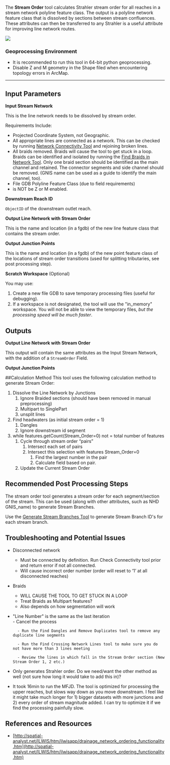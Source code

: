 The **Stream Order** tool calculates Strahler stream order for all reaches in a stream network polyline feature class. The output is a polyline network feature class that is dissolved by sections between stream confluences.  These attributes can then be transferred to any Strahler is a useful attribute for improving line network routes. 

![](/KellyWhitehead/geomorphic-network-and-analysis-toolbox/wiki/Tool_Documentation/Images/StreamOrder01.png)

### Geoprocessing Environment
 
* It is recommended to run this tool in 64-bit python geoprocessing.
* Disable Z and M geometry in the Shape filed when encountering topology errors in ArcMap.
_______________________________________________________________
## Input Parameters

**Input Stream Network**

This is the line network needs to be dissolved by stream order. 

Requirements Include: 

* Projected Coordinate System, not Geographic.
* All appropriate lines are connected as a network.  This can be checked by running [Network Connectivity Tool](/KellyWhitehead/geomorphic-network-and-analysis-toolbox/wiki/Tool_Documentation/NetworkConnectivity) and rejoining broken lines.
* All braids removed. Braids will cause the tool to get stuck in a loop.  Braids can be identified and isolated by running the [Find Braids in Network Tool](/KellyWhitehead/geomorphic-network-and-analysis-toolbox/wiki/Tool_Documentation/FindBraids).  Only one braid section should be identified as the main channel and retained.  The connector segments and side channel should be removed.  (GNIS name can be used as a guide to identify the main channel, too).  
* File GDB Polyline Feature Class (due to field requirements)
* is NOT be Z or M enabled.

**Downstream Reach ID**

`ObjectID` of the downstream outlet reach.

**Output Line Network with Stream Order**

This is the name and location (in a fgdb) of the new line feature class that contains the stream order.

**Output Junction Points**

This is the name and location (in a fgdb) of the new point feature class of the locations of stream order transitions (used for splitting tributaries, see post processing step).

**Scratch Workspace** (Optional)

You may use:

1. Create a new file GDB to save temporary processing files (useful for debugging).
3. If a workspace is not designated, the tool will use the "in_memory" workspace. You will not be able to view the temporary files, _but the processing speed will be much faster_.

## Outputs

**Output Line Network with Stream Order**

This output will contain the same attributes as the Input Stream Network, with the addition of a `StreamOrder` Field.

**Output Junction Points**


##Calculation Method
This tool uses the following calculation method to generate Stream Order:

1. Dissolve the Line Network by Junctions
	1. Ignore Braided sections (should have been removed in manual preprocessing)
	1. Multipart to SinglePart
	1. unsplit lines
1. Find headwaters (as initial stream order = 1)
	1. Dangles
	1. Ignore downstream id segment
1. while features.getCount(Stream_Order=0) not = total number of features
	1. Cycle through stream order “pairs”
		1. Intersect each set of pairs
		1. Intersect this selection with features Stream_Order=0
			1. Find the largest number in the pair
			1. Calculate field based on pair.
	1. Update the Current Stream Order

## Recommended Post Processing Steps

The stream order tool generates a stream order for each segment/section of the stream. This can be used (along with other attributes, such as NHD GNIS_name) to generate Stream Branches. 

Use the [Generate Stream Branches Tool]() to generate Stream Branch ID's for each stream branch.

## Troubleshooting and Potential Issues

- Disconnected network
	- Must be connected by definition. Run Check Connectivity tool prior and return error if not all connected.
 	- Will cause incorrect order number (order will reset to ‘1’ at all disconnected reaches)
- Braids
	- WILL CAUSE THE TOOL TO GET STUCK IN A LOOP
	- Treat Braids as Multipart features?
	- Also depends on how segmentation will work
- "Line Number" is the same as the last iteration           
        - Cancel the process

        - Run the Find Dangles and Remove Duplicates tool to remove any duplicate line segments

        - Run the Find Crossing Network Lines tool to make sure you do not have more than 3 lines meeting

        - Review the lines in which fall in the Stream Order section (New Stream Order 1, 2 etc.)
- Only generates Strahler order. Do we need/want the other method as well (not sure how long it would take to add this in)?
- It took 16min to run the MFJD. The tool is optimized for processing the upper reaches, but slows way down as you move downstream. I feel like it might take much longer for 1) bigger datasets with more junctions and 2) every order of stream magnitude added. I can try to optimize it if we find the processing painfully slow.

## References and Resources

* [http://spatial-analyst.net/ILWIS/htm/ilwisapp/drainage_network_ordering_functionality.htm](http://spatial-analyst.net/ILWIS/htm/ilwisapp/drainage_network_ordering_functionality.htm)